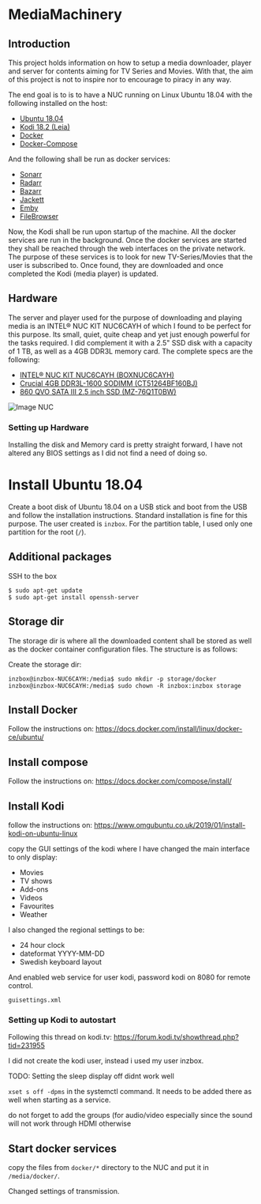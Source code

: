 # MediaMachinery

## Introduction
This project holds information on how to setup a media downloader,
player and server for contents aiming for TV Series and Movies.
With that, the aim of this project is not to inspire nor to encourage
to piracy in any way.

The end goal is to is to have a NUC running on Linux Ubuntu 18.04
with the following installed on the host:

* [Ubuntu 18.04][UBUNTU1804]
* [Kodi 18.2 (Leia)][KODI]
* [Docker][DOCKER]
* [Docker-Compose][DOCKER-COMPOSE]

And the following shall be run as docker services:

* [Sonarr][SONARR]
* [Radarr][RADARR]
* [Bazarr][BAZARR]
* [Jackett][JACKETT]
* [Emby][EMBY]
* [FileBrowser][FILEBROWSER]

Now, the Kodi shall be run upon startup of the machine.
All the docker services are run in the background. Once the docker
services are started they shall be reached through the web interfaces on
the private network. The purpose of these services is to look for new
TV-Series/Movies that the user is subscribed to. Once found, they are
downloaded and once completed the Kodi (media player) is updated.

## Hardware
The server and player used for the purpose of downloading and playing
media is an INTEL® NUC KIT NUC6CAYH of which I found to be perfect
for this purpose. Its small, quiet, quite cheap and yet just enough
powerful for the tasks required. I did complement it with a 2.5" SSD
disk with a capacity of 1 TB, as well as a 4GB DDR3L memory card. The
complete specs are the following:

* [INTEL® NUC KIT NUC6CAYH (BOXNUC6CAYH)][NUC]
* [Crucial 4GB DDR3L-1600 SODIMM (CT51264BF160BJ)][MEMORY]
* [860 QVO SATA III 2.5 inch SSD (MZ-76Q1T0BW)][DISK]

![Image NUC][NUC_IMAGE]

### Setting up Hardware
Installing the disk and Memory card is pretty straight forward, I have
not altered any BIOS settings as I did not find a need of doing so.


# Install Ubuntu 18.04
Create a boot disk of Ubuntu 18.04 on a USB stick and boot from the USB
and follow the installation instructions. Standard installation is fine
for this purpose. The user created is `inzbox`.
For the partition table, I used only one partition for the root (`/`).

## Additional packages

SSH to the box

    $ sudo apt-get update
    $ sudo apt-get install openssh-server

## Storage dir
The storage dir is where all the downloaded content shall be stored as
well as the docker container configuration files. The structure is as
follows:



Create the storage dir:

    inzbox@inzbox-NUC6CAYH:/media$ sudo mkdir -p storage/docker
    inzbox@inzbox-NUC6CAYH:/media$ sudo chown -R inzbox:inzbox storage

## Install Docker
Follow the instructions on:
https://docs.docker.com/install/linux/docker-ce/ubuntu/

## Install compose
Follow the instructions on:
https://docs.docker.com/compose/install/

## Install Kodi
follow the instructions on:
https://www.omgubuntu.co.uk/2019/01/install-kodi-on-ubuntu-linux

copy the GUI settings of the kodi where I have changed the main interface
to only display:

* Movies
* TV shows
* Add-ons
* Videos
* Favourites
* Weather

I also changed the regional settings to be:

* 24 hour clock
* dateformat YYYY-MM-DD
* Swedish keyboard layout

And enabled web service for user kodi, password kodi on 8080 for remote control.


`guisettings.xml`




### Setting up Kodi to autostart

Following this thread on kodi.tv:
https://forum.kodi.tv/showthread.php?tid=231955

I did not create the kodi user, instead i used my user inzbox.

TODO: Setting the sleep display off didnt work well

`xset s off -dpms` in the systemctl command. It needs to be
added there as well when starting as a service.

do not forget to add the groups (for audio/video especially
since the sound will not work through HDMI otherwise



## Start docker services

copy the files from `docker/*` directory to the NUC and put it in
`/media/docker/`.

Changed settings of transmission.



[UBUNTU1804]: http://releases.ubuntu.com/18.04/
[DOCKER]: https://www.docker.com/
[DOCKER-COMPOSE]: https://docs.docker.com/compose/
[KODI]: https://kodi.tv/
[RADARR]: https://radarr.video/
[SONARR]: https://sonarr.tv/
[BAZARR]: https://github.com/morpheus65535/bazarr
[JACKETT]: https://github.com/Jackett/Jackett
[EMBY]: https://emby.media/
[FILEBROWSER]: https://github.com/filebrowser/filebrowser
[NUC]: https://www.intel.com/content/www/us/en/products/boards-kits/nuc/kits/nuc6cayh.html
[MEMORY]: https://www.crucial.com/usa/en/ct51264bf160bj
[DISK]: https://www.samsung.com/sg/memory-storage/860-qvo-sata-3-2-5-ssd/MZ-76Q1T0BW/
[NUC_IMAGE]: https://www.intel.com/content/dam/products/hero/foreground/nuc6cays-nuc6cayh-front-angle-16x9.png.rendition.intel.web.320.180.png
[MEM_IMAGE]: https://pics.crucial.com/wcsstore/CrucialSAS/images/resources/medium/package/204-pinsodimmddr3.png
[DISK_IMAGE]: https://images.samsung.com/is/image/samsung/sg-860-qvo-sata-3-2-5-ssd-mz-76q1t0bw-frontblack-128845821?$PD_GALLERY_L_JPG$
